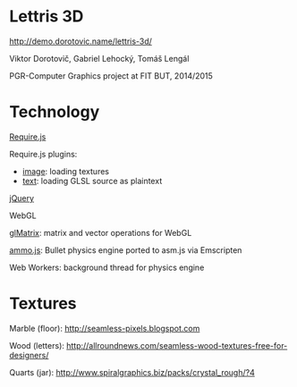 
Lettris 3D 
===========

http://demo.dorotovic.name/lettris-3d/

Viktor Dorotovič, Gabriel Lehocký, Tomáš Lengál

PGR-Computer Graphics project at FIT BUT, 2014/2015

Technology
=========
[Require.js](http://requirejs.org/)

Require.js plugins:
- [image](https://github.com/millermedeiros/requirejs-plugins): loading textures
- [text](http://github.com/requirejs/text): loading GLSL source as plaintext

[jQuery](http://jquery.com/)

WebGL

[glMatrix](http://glmatrix.net/): matrix and vector operations for WebGL

[ammo.js](https://github.com/kripken/ammo.js/): Bullet physics engine ported to asm.js via Emscripten

Web Workers: background thread for physics engine

Textures
========

Marble (floor): http://seamless-pixels.blogspot.com

Wood (letters): http://allroundnews.com/seamless-wood-textures-free-for-designers/

Quarts (jar): http://www.spiralgraphics.biz/packs/crystal_rough/?4
